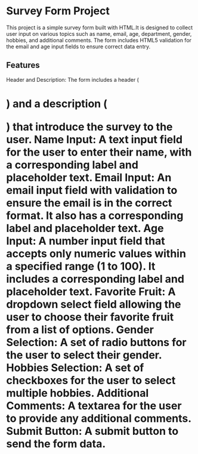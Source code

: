 <h1>Survey Form Project</h1>
<p>This project is a simple survey form built with HTML.It is designed to collect user input on various topics such as name, email, age, department, gender, hobbies, and additional comments. The form includes HTML5 validation for the email and age input fields to ensure correct data entry.</p>
<h2>Features</h2>
Header and Description: The form includes a header (<h1>) and a description (<p>) that introduce the survey to the user.
Name Input: A text input field for the user to enter their name, with a corresponding label and placeholder text.
Email Input: An email input field with validation to ensure the email is in the correct format. It also has a corresponding label and placeholder text.
Age Input: A number input field that accepts only numeric values within a specified range (1 to 100). It includes a corresponding label and placeholder text.
Favorite Fruit: A dropdown select field allowing the user to choose their favorite fruit from a list of options.
Gender Selection: A set of radio buttons for the user to select their gender.
Hobbies Selection: A set of checkboxes for the user to select multiple hobbies.
Additional Comments: A textarea for the user to provide any additional comments.
Submit Button: A submit button to send the form data.

